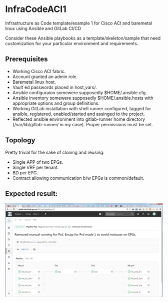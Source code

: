 # InfraCodeACI1

Infrastructure as Code template/example 1 for Cisco ACI and baremetal linux using Ansible and GitLab CI/CD

Consider these Ansible playbooks as a template/skeleton/sample that need customization for your particular environment and requirements.

## Prerequisites

- Working Cisco ACI fabric.
- Account granted an admin role.
- Baremetal linux host.
- Vault`ed passwords placed in host_vars/.
- Ansible configuraion somewere supposedly $HOME/.ansible.cfg.
- Ansible inventory somewere supposedly $HOME/.ansible.hosts with appropriate options and group definitions.
- Working GitLab installation with shell runner configured, tagged for ansible, registered, enabled/started and assinged to the project.
- Reflected ansible environment into gitlab-runner home directory (/var/lib/gitlab-runner/ in my case). Proper permissions must be set.

## Topology

Pretty trivial for the sake of cloning and reusing:

- Single APP of two EPGs.
- Single VRF per tenant.
- BD per EPG.
- Contract allowing communication b/w EPGs is common/default.

## Expected result:

![Sample result](doc/tst1_2018-06-20.png)
